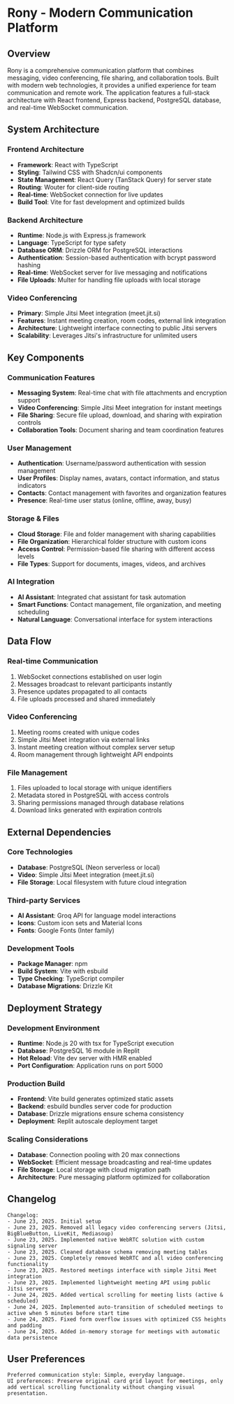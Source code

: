 # Rony - Modern Communication Platform

## Overview

Rony is a comprehensive communication platform that combines messaging, video conferencing, file sharing, and collaboration tools. Built with modern web technologies, it provides a unified experience for team communication and remote work. The application features a full-stack architecture with React frontend, Express backend, PostgreSQL database, and real-time WebSocket communication.

## System Architecture

### Frontend Architecture
- **Framework**: React with TypeScript
- **Styling**: Tailwind CSS with Shadcn/ui components
- **State Management**: React Query (TanStack Query) for server state
- **Routing**: Wouter for client-side routing
- **Real-time**: WebSocket connection for live updates
- **Build Tool**: Vite for fast development and optimized builds

### Backend Architecture  
- **Runtime**: Node.js with Express.js framework
- **Language**: TypeScript for type safety
- **Database ORM**: Drizzle ORM for PostgreSQL interactions
- **Authentication**: Session-based authentication with bcrypt password hashing
- **Real-time**: WebSocket server for live messaging and notifications
- **File Uploads**: Multer for handling file uploads with local storage

### Video Conferencing
- **Primary**: Simple Jitsi Meet integration (meet.jit.si)
- **Features**: Instant meeting creation, room codes, external link integration
- **Architecture**: Lightweight interface connecting to public Jitsi servers
- **Scalability**: Leverages Jitsi's infrastructure for unlimited users

## Key Components

### Communication Features
- **Messaging System**: Real-time chat with file attachments and encryption support
- **Video Conferencing**: Simple Jitsi Meet integration for instant meetings
- **File Sharing**: Secure file upload, download, and sharing with expiration controls
- **Collaboration Tools**: Document sharing and team coordination features

### User Management
- **Authentication**: Username/password authentication with session management
- **User Profiles**: Display names, avatars, contact information, and status indicators
- **Contacts**: Contact management with favorites and organization features
- **Presence**: Real-time user status (online, offline, away, busy)

### Storage & Files
- **Cloud Storage**: File and folder management with sharing capabilities
- **File Organization**: Hierarchical folder structure with custom icons
- **Access Control**: Permission-based file sharing with different access levels
- **File Types**: Support for documents, images, videos, and archives

### AI Integration
- **AI Assistant**: Integrated chat assistant for task automation
- **Smart Functions**: Contact management, file organization, and meeting scheduling
- **Natural Language**: Conversational interface for system interactions

## Data Flow

### Real-time Communication
1. WebSocket connections established on user login
2. Messages broadcast to relevant participants instantly
3. Presence updates propagated to all contacts
4. File uploads processed and shared immediately

### Video Conferencing
1. Meeting rooms created with unique codes
2. Simple Jitsi Meet integration via external links
3. Instant meeting creation without complex server setup
4. Room management through lightweight API endpoints

### File Management
1. Files uploaded to local storage with unique identifiers
2. Metadata stored in PostgreSQL with access controls
3. Sharing permissions managed through database relations
4. Download links generated with expiration controls

## External Dependencies

### Core Technologies
- **Database**: PostgreSQL (Neon serverless or local)
- **Video**: Simple Jitsi Meet integration (meet.jit.si)
- **File Storage**: Local filesystem with future cloud integration

### Third-party Services
- **AI Assistant**: Groq API for language model interactions
- **Icons**: Custom icon sets and Material Icons
- **Fonts**: Google Fonts (Inter family)

### Development Tools
- **Package Manager**: npm
- **Build System**: Vite with esbuild
- **Type Checking**: TypeScript compiler
- **Database Migrations**: Drizzle Kit

## Deployment Strategy

### Development Environment
- **Runtime**: Node.js 20 with tsx for TypeScript execution
- **Database**: PostgreSQL 16 module in Replit
- **Hot Reload**: Vite dev server with HMR enabled
- **Port Configuration**: Application runs on port 5000

### Production Build
- **Frontend**: Vite build generates optimized static assets
- **Backend**: esbuild bundles server code for production
- **Database**: Drizzle migrations ensure schema consistency
- **Deployment**: Replit autoscale deployment target

### Scaling Considerations
- **Database**: Connection pooling with 20 max connections
- **WebSocket**: Efficient message broadcasting and real-time updates
- **File Storage**: Local storage with cloud migration path
- **Architecture**: Pure messaging platform optimized for collaboration

## Changelog

```
Changelog:
- June 23, 2025. Initial setup
- June 23, 2025. Removed all legacy video conferencing servers (Jitsi, BigBlueButton, LiveKit, Mediasoup)
- June 23, 2025. Implemented native WebRTC solution with custom signaling server
- June 23, 2025. Cleaned database schema removing meeting tables
- June 23, 2025. Completely removed WebRTC and all video conferencing functionality
- June 23, 2025. Restored meetings interface with simple Jitsi Meet integration
- June 23, 2025. Implemented lightweight meeting API using public Jitsi servers
- June 24, 2025. Added vertical scrolling for meeting lists (active & scheduled)
- June 24, 2025. Implemented auto-transition of scheduled meetings to active when 5 minutes before start time
- June 24, 2025. Fixed form overflow issues with optimized CSS heights and padding
- June 24, 2025. Added in-memory storage for meetings with automatic data persistence
```

## User Preferences

```
Preferred communication style: Simple, everyday language.
UI preferences: Preserve original card grid layout for meetings, only add vertical scrolling functionality without changing visual presentation.
```